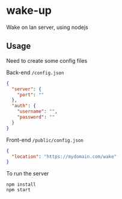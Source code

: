 # wake-up
Wake on lan server, using nodejs

## Usage 

Need to create some config files

Back-end `/config.json`

```json
{
  "server": {
    "port": ""
  },
  "auth": {
    "username": "",
    "password": ""
  }
}
```

Front-end `/public/config.json`

```json
{
  "location": "https://mydomain.com/wake"
}
```

To run the server 

```
npm install
npm start
```

